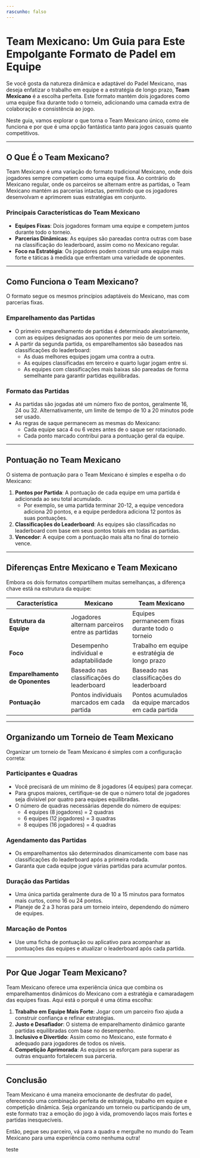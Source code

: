 ```yaml
---
rascunho: falso
---
```

# Team Mexicano: Um Guia para Este Empolgante Formato de Padel em Equipe

Se você gosta da natureza dinâmica e adaptável do Padel Mexicano, mas deseja enfatizar o trabalho em equipe e a estratégia de longo prazo, **Team Mexicano** é a escolha perfeita. Este formato mantém dois jogadores como uma equipe fixa durante todo o torneio, adicionando uma camada extra de colaboração e consistência ao jogo.

Neste guia, vamos explorar o que torna o Team Mexicano único, como ele funciona e por que é uma opção fantástica tanto para jogos casuais quanto competitivos.

---

## **O Que É o Team Mexicano?**

Team Mexicano é uma variação do formato tradicional Mexicano, onde dois jogadores sempre competem como uma equipe fixa. Ao contrário do Mexicano regular, onde os parceiros se alternam entre as partidas, o Team Mexicano mantém as parcerias intactas, permitindo que os jogadores desenvolvam e aprimorem suas estratégias em conjunto.

### **Principais Características do Team Mexicano**
- **Equipes Fixas**: Dois jogadores formam uma equipe e competem juntos durante todo o torneio.
- **Parcerias Dinâmicas**: As equipes são pareadas contra outras com base na classificação do leaderboard, assim como no Mexicano regular.
- **Foco na Estratégia**: Os jogadores podem construir uma equipe mais forte e táticas à medida que enfrentam uma variedade de oponentes.

---

## **Como Funciona o Team Mexicano?**

O formato segue os mesmos princípios adaptáveis do Mexicano, mas com parcerias fixas.

### **Emparelhamento das Partidas**
- O primeiro emparelhamento de partidas é determinado aleatoriamente, com as equipes designadas aos oponentes por meio de um sorteio.
- A partir da segunda partida, os emparelhamentos são baseados nas classificações do leaderboard:
  - As duas melhores equipes jogam uma contra a outra.
  - As equipes classificadas em terceiro e quarto lugar jogam entre si.
  - As equipes com classificações mais baixas são pareadas de forma semelhante para garantir partidas equilibradas.

### **Formato das Partidas**
- As partidas são jogadas até um número fixo de pontos, geralmente 16, 24 ou 32. Alternativamente, um limite de tempo de 10 a 20 minutos pode ser usado.
- As regras de saque permanecem as mesmas do Mexicano:
  - Cada equipe saca 4 ou 6 vezes antes de o saque ser rotacionado.
  - Cada ponto marcado contribui para a pontuação geral da equipe.

---

## **Pontuação no Team Mexicano**

O sistema de pontuação para o Team Mexicano é simples e espelha o do Mexicano:

1. **Pontos por Partida**: A pontuação de cada equipe em uma partida é adicionada ao seu total acumulado.
   - Por exemplo, se uma partida terminar 20-12, a equipe vencedora adiciona 20 pontos, e a equipe perdedora adiciona 12 pontos às suas pontuações.
2. **Classificações do Leaderboard**: As equipes são classificadas no leaderboard com base em seus pontos totais em todas as partidas.
3. **Vencedor**: A equipe com a pontuação mais alta no final do torneio vence.

---

## **Diferenças Entre Mexicano e Team Mexicano**

Embora os dois formatos compartilhem muitas semelhanças, a diferença chave está na estrutura da equipe:

| **Característica**      | **Mexicano**                                     | **Team Mexicano**                                  |
|-------------------------|-------------------------------------------------|---------------------------------------------------|
| **Estrutura da Equipe** | Jogadores alternam parceiros entre as partidas   | Equipes permanecem fixas durante todo o torneio    |
| **Foco**                | Desempenho individual e adaptabilidade           | Trabalho em equipe e estratégia de longo prazo     |
| **Emparelhamento de Oponentes** | Baseado nas classificações do leaderboard    | Baseado nas classificações do leaderboard          |
| **Pontuação**           | Pontos individuais marcados em cada partida      | Pontos acumulados da equipe marcados em cada partida|

---

## **Organizando um Torneio de Team Mexicano**

Organizar um torneio de Team Mexicano é simples com a configuração correta:

### **Participantes e Quadras**
- Você precisará de um mínimo de 8 jogadores (4 equipes) para começar.
- Para grupos maiores, certifique-se de que o número total de jogadores seja divisível por quatro para equipes equilibradas.
- O número de quadras necessárias depende do número de equipes:
  - 4 equipes (8 jogadores) = 2 quadras
  - 6 equipes (12 jogadores) = 3 quadras
  - 8 equipes (16 jogadores) = 4 quadras

### **Agendamento das Partidas**
- Os emparelhamentos são determinados dinamicamente com base nas classificações do leaderboard após a primeira rodada.
- Garanta que cada equipe jogue várias partidas para acumular pontos.

### **Duração das Partidas**
- Uma única partida geralmente dura de 10 a 15 minutos para formatos mais curtos, como 16 ou 24 pontos.
- Planeje de 2 a 3 horas para um torneio inteiro, dependendo do número de equipes.

### **Marcação de Pontos**
- Use uma ficha de pontuação ou aplicativo para acompanhar as pontuações das equipes e atualizar o leaderboard após cada partida.

---

## **Por Que Jogar Team Mexicano?**

Team Mexicano oferece uma experiência única que combina os emparelhamentos dinâmicos do Mexicano com a estratégia e camaradagem das equipes fixas. Aqui está o porquê é uma ótima escolha:

1. **Trabalho em Equipe Mais Forte**: Jogar com um parceiro fixo ajuda a construir confiança e refinar estratégias.
2. **Justo e Desafiador**: O sistema de emparelhamento dinâmico garante partidas equilibradas com base no desempenho.
3. **Inclusivo e Divertido**: Assim como no Mexicano, este formato é adequado para jogadores de todos os níveis.
4. **Competição Aprimorada**: As equipes se esforçam para superar as outras enquanto fortalecem sua parceria.

---

## **Conclusão**

Team Mexicano é uma maneira emocionante de desfrutar do padel, oferecendo uma combinação perfeita de estratégia, trabalho em equipe e competição dinâmica. Seja organizando um torneio ou participando de um, este formato traz a emoção do jogo à vida, promovendo laços mais fortes e partidas inesquecíveis.

Então, pegue seu parceiro, vá para a quadra e mergulhe no mundo do Team Mexicano para uma experiência como nenhuma outra!

teste